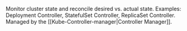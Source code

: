 Monitor cluster state and reconcile desired vs. actual state. Examples: Deployment Controller, StatefulSet Controller, ReplicaSet Controller. Managed by the [[Kube-Controller-manager|Controller Manager]].